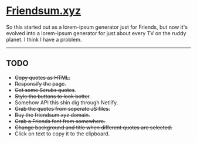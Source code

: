 # [Friendsum.xyz](https://friendsum.xyz)
So this started out as a lorem-ipsum generator just for Friends, but now it's evolved into a lorem-ipsum generator for just about every TV on the ruddy planet. I think I have a problem.

---

## TODO

- ~~Copy quotes as HTML.~~
- ~~Responsify the page.~~
- ~~Get some Scrubs quotes~~.
- ~~Style the buttons to look better~~.
- Somehow API this shin dig through Netlify.
- ~~Grab the quotes from seperate JS files.~~
- ~~Buy the friendsum.xyz domain.~~
- ~~Grab a Friends font from somewhere.~~
- ~~Change background and title when different quotes are selected.~~
- Click on text to copy it to the clipboard.
